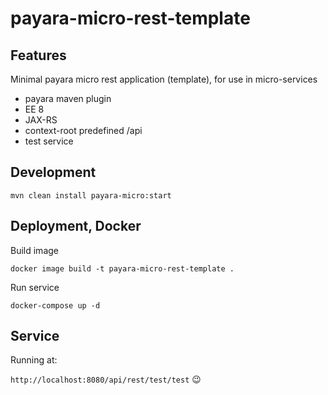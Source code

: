 # payara-micro-rest-template

## Features

Minimal payara micro rest application (template), for use in micro-services
- payara maven plugin
- EE 8
- JAX-RS
- context-root predefined /api
- test service

## Development

``mvn clean install payara-micro:start``

## Deployment, Docker

Build image

``docker image build -t payara-micro-rest-template .``

Run service

``docker-compose up -d``

## Service

Running at:

``http://localhost:8080/api/rest/test/test`` :wink:
